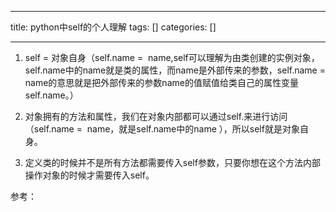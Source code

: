 
--- 
title:  python中self的个人理解 
tags: []
categories: [] 

---
1. self = 对象自身（self.name =  name,self可以理解为由类创建的实例对象，self.name中的name就是类的属性，而name是外部传来的参数，self.name = name的意思就是把外部传来的参数name的值赋值给类自己的属性变量self.name。）

2. 对象拥有的方法和属性，我们在对象内部都可以通过self.来进行访问（self.name =  name，就是self.name中的name ），所以self就是对象自身。

3. 定义类的时候并不是所有方法都需要传入self参数，只要你想在这个方法内部操作对象的时候才需要传入self。

参考：
